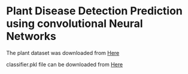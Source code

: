 # Plant Disease Detection Prediction using convolutional Neural Networks

The plant dataset was downloaded from [Here](https://github.com/spMohanty/PlantVillage-Dataset/trunk/raw/color)

classifier.pkl file can be downloaded from [Here](https://www.dropbox.com/s/d7n4isys2eh1c7t/cnn_model.pkl?dl=0)
